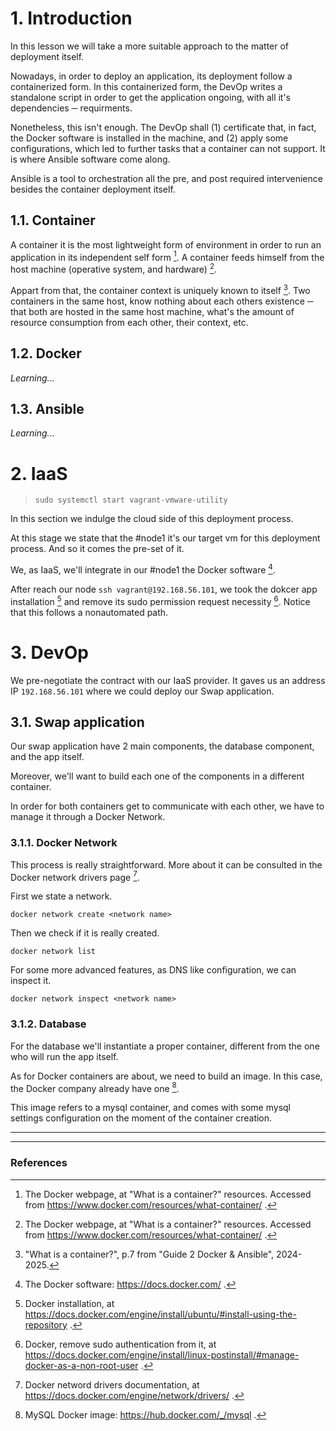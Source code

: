 # 1. Introduction

In this lesson we will take a more suitable approach to the matter of deployment itself.

Nowadays, in order to deploy an application, its deployment follow a containerized form. In this containerized form, the DevOp writes a standalone script in order to get the application ongoing, with all it's dependencies ─ requirments.

Nonetheless, this isn't enough. The DevOp shall (1) certificate that, in fact, the Docker software is installed in the machine, and (2) apply some configurations, which led to further tasks that a container can not support. It is where Ansible software come along.

Ansible is a tool to orchestration all the pre, and post required intervenience besides the container deployment itself.

## 1.1. Container
A container it is the most lightweight form of environment in order to run an application in its independent self form [^1]. A container feeds himself from the host machine (operative system, and hardware) [^1].

Appart from that, the container context is uniquely known to itself [^2]. Two containers in the same host, know nothing about each others existence ─ that both are hosted in the same host machine, what's the amount of resource consumption from each other, their context, etc.

## 1.2. Docker
<!--## 1.2 Docker <img src="media/docker1.png" width="48">-->
*Learning...*

## 1.3. Ansible
<!--## 1.3 Ansible <img src="media/ansible1.png" width="28">-->
*Learning...*

# 2. IaaS
> ```sudo systemctl start vagrant-vmware-utility```

In this section we indulge the cloud side of this deployment process.

At this stage we state that the #node1 it's our target vm for this deployment process. And so it comes the pre-set of it.

We, as IaaS, we'll integrate in our #node1 the Docker software [^3].

After reach our node ```ssh vagrant@192.168.56.101```, we took the dokcer app installation [^4] and remove its sudo permission request necessity [^5]. Notice that this follows a nonautomated path.

# 3. DevOp
We pre-negotiate the contract with our IaaS provider. It gaves us an address IP ```192.168.56.101``` where we could deploy our Swap application.

## 3.1. Swap application
Our swap application have 2 main components, the database component, and the app itself.

Moreover, we'll want to build each one of the components in a different container.

In order for both containers get to communicate with each other, we have to manage it through a Docker Network.

### 3.1.1. Docker Network
This process is really straightforward. More about it can be consulted in the Docker network drivers page [^6].

First we state a network.
```
docker network create <network name>
```

Then we check if it is really created.
```
docker network list
```

For some more advanced features, as DNS like configuration, we can inspect it.
```
docker network inspect <network name>
```

### 3.1.2. Database
For the database we'll instantiate a proper container, different from the one who will run the app itself.

As for Docker containers are about, we need to build an image. In this case, the Docker company already have one [^7].

This image refers to a mysql container, and comes with some mysql settings configuration on the moment of the container creation.

<!--References-->
<hr>

<!--<img src="media/ansible1.png" width="52"> <img src="media/docker1.png" width="72">  <img src="media/ansible1.png" width="52"> <img src="media/docker1.png" width="72">  <img src="media/ansible1.png" width="52"> <img src="media/docker1.png" width="72">  <img src="media/ansible1.png" width="52">-->

<hr>

### References

[^1]: The Docker webpage, at "What is a container?" resources. Accessed from https://www.docker.com/resources/what-container/ .

[^2]: "What is a container?", p.7 from "Guide 2 Docker & Ansible", 2024-2025.

[^3]: The Docker software: https://docs.docker.com/ .

[^4]: Docker installation, at https://docs.docker.com/engine/install/ubuntu/#install-using-the-repository .

[^5]: Docker, remove sudo authentication from it, at https://docs.docker.com/engine/install/linux-postinstall/#manage-docker-as-a-non-root-user .

[^6]: Docker netword drivers documentation, at https://docs.docker.com/engine/network/drivers/ .

[^7]: MySQL Docker image: https://hub.docker.com/_/mysql .
